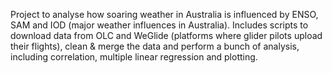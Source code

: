 Project to analyse how soaring weather in Australia is influenced by ENSO, SAM and IOD (major weather influences in Australia). Includes scripts to download data from OLC and WeGlide (platforms where glider pilots upload their flights), clean & merge the data and perform a bunch of analysis, including correlation, multiple linear regression and plotting. 

